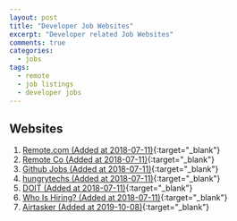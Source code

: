 ```yaml
---
layout: post
title: "Developer Job Websites"
excerpt: "Developer related Job Websites"
comments: true
categories:
  - jobs
tags: 
  - remote
  - job listings
  - developer jobs
---
```


## Websites

1. [Remote.com (Added at 2018-07-11)](https://remote.com/){:target="_blank"}
1. [Remote Co (Added at 2018-07-11)](https://remote.co/remote-jobs/developer/){:target="_blank"}
1. [Github Jobs (Added at 2018-07-11)](https://jobs.github.com/positions?description=&location=remote){:target="_blank"}
1. [hungrytechs (Added at 2018-07-11)](https://hungrytechs.com/){:target="_blank"}
1. [DOIT (Added at 2018-07-11)](https://do-itrelocation.com){:target="_blank"}
1. [Who Is Hiring? (Added at 2018-07-11)](https://whoishiring.io){:target="_blank"}
1. [Airtasker (Added at 2019-10-08)](https://www.airtasker.com/jobs/computers/){:target="_blank"}
